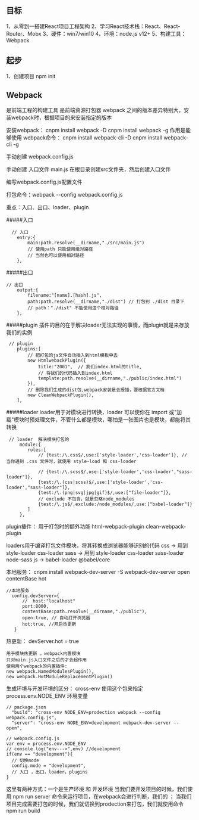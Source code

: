 ## 目标

1、从零到一搭建React项目工程架构
2、学习React技术栈：React、React-Router、Mobx
3、硬件：win7/win10
4、环境：node.js v12+
5、构建工具：Webpack


## 起步

1、创建项目 npm init


## Webpack

是前端工程的构建工具
是前端资源打包器
webpack 之间的版本差异特别大，安装webpack时，根据项目的来安装指定的版本

安装webpack：
  cnpm install webpack -D
  cnpm install webpack -g
作用是能够使用 webpack命令：
  cnpm install webpack-cli -D
  cnpm install webpack-cli -g

手动创建 webpack.config.js

手动创建 入口文件 main.js  在根目录创建src文件夹，然后创建入口文件

编写webpack.config.js配置文件

打包命令：webpack --config webpack.config.js


重点：入口、出口、loader、plugin

#####入口
```
  // 入口
    entry:{
        main:path.resolve(__dirname,"./src/main.js")
        // 使用path 只能使用绝对路径
        // 当然也可以使用相对路径
    },
```
#####出口
```
// 出口
    output:{
        filename:"[name].[hash].js",
        path:path.resolve(__dirname,"./dist") // 打包到 ./dist 目录下
        // path："./dist" 不能使用这个相对路径
    },
```
#####plugin
插件的目的在于解决loader无法实现的事情，而plugin就是来存放我们的实例
```
 // plugin
    plugins:[
        // 把打包的js文件自动插入到html模板中去
        new HtmlwebackPlugin({
            title:"2001",  // 我们index.html的title,
            // 将我们的代码插入到index.html
            template:path.resolve(__dirname,"./public/index.html")
        }),
        // 删除我们生成的dist包,webpack安装是会报错，要根据官方文档
        new CleanWebpackPlugin(),  
    ],
```
#####loader
loader用于对模块进行转换，loader 可以使你在 import 或"加载"模块时预处理文件，不管什么都是模块，哪怕是一张图片也是模块，都能将其转换
```
 // loader  解决模块打包的
     module:{
        rules:[
            // {test:/\.css$/,use:['style-loader','css-loader']}, // 当你遇到 .css 文件时，就使用 style-load 和 css-loader
        
            // {test:/\.scss$/,use:['style-loader','css-loader',"sass-loader"]},
            {test:/\.(css|scss)$/,use:['style-loader','css-loader',"sass-loader"]},
            {test:/\.(png|svg|jpg|gif)$/,use:["file-loader"]},
            // exclude 不包含，就是忽略node_modules
            {test:/\.js$/,exclude:/node_modules/,use:["babel-loader"]}
        ]
     },

```

plugin插件：
  用于打包时的额外功能
  html-webpack-plugin
  clean-webpack-plugin

loaders用于编译打包文件模块，将其转换成浏览器能够识别的代码
  css -> 用到 style-loader  css-loader
  sass -> 用到 style-loader  css-loader  sass-loader  node-sass
  js -> babel-loader  @babel/core



本地服务： cnpm install webpack-dev-server -S
   webpack-dev-server
     open
     contentBase
     hot
  ```
  //本地服务
    config.devServer={
        //  host:"localhost"
        port:8000,
        contentBase:path.resolve(__dirname,"./public"),
        open:true, // 自动打开浏览器
        hot:true, //开启热更新
     }
  ```
  热更新：
    devServer.hot = true

    用于模块热更新 ，webpack内置模块
    只对main.js入口文件之后的才会起作用
    使用两个webpack的内置插件:
    new webpack.NamedModulesPlugin(),
    new webpack.HotModuleReplacementPlugin()


生成环境与开发环境的区分：
  cross-env 使用这个包来指定 process.env.NODE_ENV 环境变量

  ```
// package.json 
    "build": "cross-env NODE_ENV=prodection webpack --config webpack.config.js",
    "server": "cross-env NODE_ENV=development webpack-dev-server --open",

// webpack.config.js
var env = process.env.NODE_ENV
// console.log("env--->",env) //development
if(env == "development"){  
    // 切换mode
    config.mode = "development",
    // 入口 ，出口，loader，plugins
  }
  ```
这里有两种方式：一个是生产环境 和 开发环境
当我们要开发项目的时候，我们使用  npm run server 命令来运行项目，在webpack会进行判断，我们的 ；
当我们项目完成需要打包的时候，我们就切换到prodection来打包，我们就使用命令npm run build
